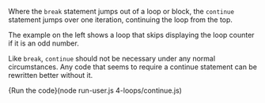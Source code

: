 Where the `break` statement jumps out of a loop or block, the `continue` statement jumps over one iteration, continuing the loop from the top.  

The example on the left shows a loop that skips displaying the loop counter if it is an odd number.

Like `break`, `continue` should not be necessary under any normal circumstances. Any code that seems to require a continue statement can be rewritten better without it.

{Run the code}(node run-user.js 4-loops/continue.js)

